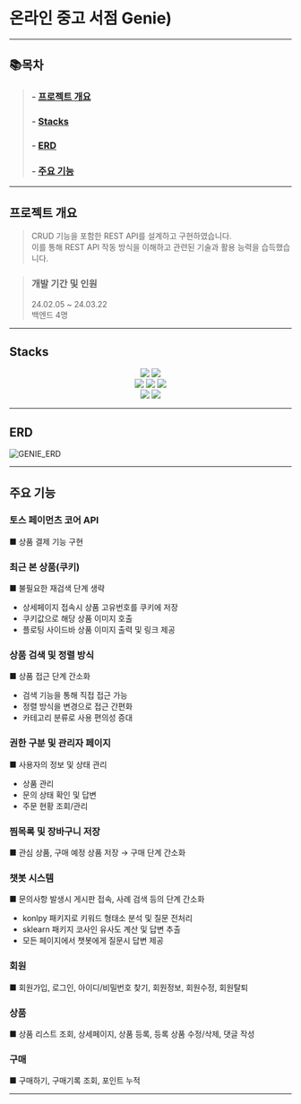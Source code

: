 # 온라인 중고 서점 Genie)

* * *

## 📚목차
>
>###   - [프로젝트 개요](#프로젝트-개요)
>###   - [Stacks](#Stacks)
>###   - [ERD](#ERD)
>###   - [주요 기능](#주요-기능)

* * *
## 프로젝트 개요  

>CRUD 기능을 포함한 REST API를 설계하고 구현하였습니다.<br>
>이를 통해 REST API 작동 방식을 이해하고 관련된 기술과 활용 능력을 습득했습니다.
>

>### 개발 기간 및 인원
>24.02.05 ~ 24.03.22<br>
>백엔드 4명
* * *
## Stacks
<div align=center> 
  <img src="https://img.shields.io/badge/java-007396?style=for-the-badge&logo=java&logoColor=white">
  <img src="https://img.shields.io/badge/python-3776AB?style=for-the-badge&logo=python&logoColor=white"> 
  <br> 
  <img src="https://img.shields.io/badge/spring-6DB33F?style=for-the-badge&logo=spring&logoColor=white">
  <img src="https://img.shields.io/badge/flask-000000?style=for-the-badge&logo=flask&logoColor=white">
  <img src="https://img.shields.io/badge/github-181717?style=for-the-badge&logo=github&logoColor=white"> 
  <br>
  <img src="https://img.shields.io/badge/oracle-F80000?style=for-the-badge&logo=oracle&logoColor=white">
  <img src="https://img.shields.io/badge/apache tomcat-F8DC75?style=for-the-badge&logo=apachetomcat&logoColor=white">
</div>

* * *

## ERD
![GENIE_ERD](https://github.com/Maksimssi/genie/assets/142511332/0db3dfcb-c55e-4702-ae28-77c3bddf08ee)


* * *

## 주요 기능


### 토스 페이먼츠 코어 API
  ■ 상품 결제 기능 구현


### 최근 본 상품(쿠키)
  ■ 불필요한 재검색 단계 생략
- 상세페이지 접속시 상품 고유번호를 쿠키에 저장
- 쿠키값으로 해당 상품 이미지 호출
- 플로팅 사이드바 상품 이미지 출력 및 링크 제공
  

### 상품 검색 및 정렬 방식
  ■ 상품 접근 단계 간소화
- 검색 기능을 통해 직접 접근 가능
- 정렬 방식을 변경으로 접근 간편화
- 카테고리 분류로 사용 편의성 증대
  

### 권한 구분 및 관리자 페이지
  ■ 사용자의 정보 및 상태 관리
- 상품 관리
- 문의 상태 확인 및 답변
- 주문 현황 조회/관리
  

### 찜목록 및 장바구니 저장
  ■ 관심 상품, 구매 예정 상품 저장 → 구매 단계 간소화


### 챗봇 시스템
  ■ 문의사항 발생시 게시판 접속, 사례 검색 등의 단계 간소화
- konlpy 패키지로 키워드 형태소 분석 및 질문 전처리
- sklearn 패키지 코사인 유사도 계산 및 답변 추출
- 모든 페이지에서 챗봇에게 질문시 답변 제공


### 회원
  ■ 회원가입, 로그인, 아이디/비밀번호 찾기, 회원정보, 회원수정, 회원탈퇴

### 상품
  ■ 상품 리스트 조회, 상세페이지, 상품 등록, 등록 상품 수정/삭제, 댓글 작성

### 구매
  ■ 구매하기, 구매기록 조회, 포인트 누적


* * *
